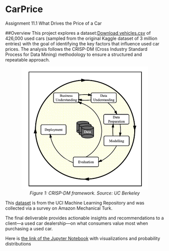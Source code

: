 # CarPrice
Assignment 11.1 What Drives the Price of a Car

##Overview
This project explores a dataset:[Download vehicles.csv](https://github.com/StanleyWan/CarPrice/raw/main/data/vehicles.csv) of 426,000 used cars (sampled from the original Kaggle dataset of 3 million entries) with the goal of identifying the key factors that influence used car prices. The analysis follows the CRISP-DM (Cross Industry Standard Process for Data Mining) methodology to ensure a structured and repeatable approach. 
<p align="center">
  <img src="images/crisp.png" width="400"/><br>
  <em>Figure 1: CRISP-DM framework.  Source: UC Berkeley</em>
</p>

This [dataset](https://github.com/StanleyWan/Coupon/blob/main/prompt.ipynb) is from the UCI Machine Learning Repository and was collected via a survey on Amazon Mechanical Turk.

The final deliverable provides actionable insights and recommendations to a client—a used car dealership—on what consumers value most when purchasing a used car.

Here is [the link of the Jupyter Notebook](https://github.com/StanleyWan/Coupon/blob/main/prompt.ipynb) with visualizations and probability distributions

